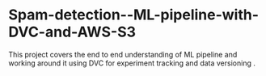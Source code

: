 # Spam-detection--ML-pipeline-with-DVC-and-AWS-S3
This project covers the end to end understanding of ML pipeline and working around it using DVC for experiment tracking and  data versioning .
